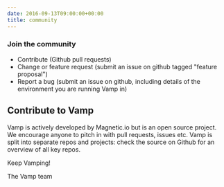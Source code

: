 ```yaml
---
date: 2016-09-13T09:00:00+00:00
title: community
---
```

### Join the community
* Contribute (Github pull requests)
* Change or feature request (submit an issue on github tagged "feature proposal")
* Report a bug (submit an issue on github, including details of the environment you are running Vamp in)

## Contribute to Vamp

Vamp is actively developed by Magnetic.io but is an open source project. We encourage anyone to pitch in with pull requests, issues etc. Vamp is split into separate repos and projects: check the source on Github for an overview of all key repos.

Keep Vamping!

The Vamp team